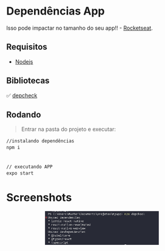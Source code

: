 # Dependências App
Isso pode impactar no tamanho do seu app!!  - [Rocketseat](https://www.youtube.com/watch?v=9ji4-ie2c1Y&ab_channel=Rocketseat).

## Requisitos
- [Nodejs](https://nodejs.org/en/download/)

## Bibliotecas

:white_check_mark:	[depcheck](https://www.npmjs.com/package/depcheck)

## Rodando
> Entrar na pasta do projeto e executar: 

```sh 
//instalando dependências 
npm i 


// executando APP
expo start
```

# Screenshots
<p align="center">
  <img src="https://github.com/karenyov/dependenciasApp/blob/main/app.png" width="300">
</p>

